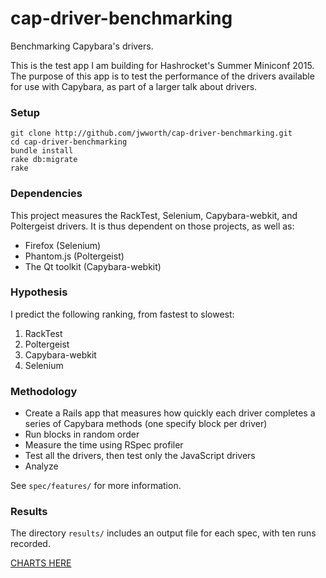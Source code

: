 # cap-driver-benchmarking

Benchmarking Capybara's drivers.

This is the test app I am building for Hashrocket's Summer Miniconf 2015. The purpose of this app is to test the performance of the drivers available for use with Capybara, as part of a larger talk about drivers.

### Setup

```
git clone http://github.com/jwworth/cap-driver-benchmarking.git
cd cap-driver-benchmarking
bundle install
rake db:migrate
rake
```

### Dependencies

This project measures the RackTest, Selenium, Capybara-webkit, and Poltergeist drivers. It is thus dependent on those projects, as well as:

* Firefox (Selenium)
* Phantom.js (Poltergeist)
* The Qt toolkit (Capybara-webkit)

### Hypothesis

I predict the following ranking, from fastest to slowest:

1. RackTest
2. Poltergeist
3. Capybara-webkit
4. Selenium

### Methodology

* Create a Rails app that measures how quickly each driver completes a series of Capybara methods (one specify block per driver)
* Run blocks in random order
* Measure the time using RSpec profiler
* Test all the drivers, then test only the JavaScript drivers
* Analyze

See `spec/features/` for more information.


### Results

The directory `results/` includes an output file for each spec, with ten runs recorded.

[CHARTS HERE](#)
